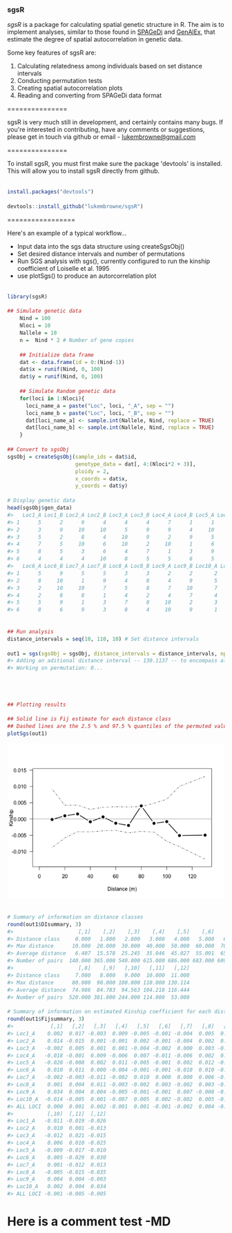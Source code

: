 ### sgsR

*sgsR* is a package for calculating spatial genetic structure in R. The aim is to implement analyses, similar to those found in [SPAGeDi](http://ebe.ulb.ac.be/ebe/SPAGeDi.html) and [GenAlEx](http://biology-assets.anu.edu.au/GenAlEx/Welcome.html), that estimate the degree of spatial autocorrelation in genetic data.

Some key features of sgsR are:

1.  Calculating relatedness among individuals based on set distance intervals
2.  Conducting permutation tests
3.  Creating spatial autocorrelation plots
4.  Reading and converting from SPAGeDi data format

===============

sgsR is very much still in development, and certainly contains many bugs. If you're interested in contributing, have any comments or suggestions, please get in touch via github or email - <lukembrowne@gmail.com>

===============

To install sgsR, you must first make sure the package 'devtools' is installed. This will allow you to install sgsR directly from github.

``` r

install.packages("devtools")

devtools::install_github("lukembrowne/sgsR")
```

=================

Here's an example of a typical workflow...

-   Input data into the sgs data structure using createSgsObj()
-   Set desired distance intervals and number of permutations
-   Run SGS analysis with sgs(), currently configured to run the kinship coefficient of Loiselle et al. 1995
-   use plotSgs() to produce an autorcorrelation plot

``` r

library(sgsR)

## Simulate genetic data
    Nind = 100
    Nloci = 10
    Nallele = 10
    n =  Nind * 2 # Number of gene copies

    ## Initialize data frame
    dat <- data.frame(id = 0:(Nind-1))
    dat$x = runif(Nind, 0, 100)
    dat$y = runif(Nind, 0, 100)

    ## Simulate Random genetic data
    for(loci in 1:Nloci){
      loci_name_a = paste("Loc", loci, "_A", sep = "")
      loci_name_b = paste("Loc", loci, "_B", sep = "")
      dat[loci_name_a] <- sample.int(Nallele, Nind, replace = TRUE)
      dat[loci_name_b] <- sample.int(Nallele, Nind, replace = TRUE)
    }

## Convert to sgsObj
sgsObj = createSgsObj(sample_ids = dat$id, 
                      genotype_data = dat[, 4:(Nloci*2 + 3)],
                      ploidy = 2,
                      x_coords = dat$x, 
                      y_coords = dat$y)

# Display genetic data
head(sgsObj$gen_data)
#>   Loc1_A Loc1_B Loc2_A Loc2_B Loc3_A Loc3_B Loc4_A Loc4_B Loc5_A Loc5_B
#> 1      5      2      9      4      4      4      7      1      1      2
#> 2      3      9     10     10      5      9      9      4     10      6
#> 3      5      2      8      4     10      9      2      9      5      3
#> 4      7      5     10      6     10      2     10      1      6      6
#> 5      8      5      3      6      4      7      1      3      9      5
#> 6      4      4      4     10      8      5      5      6      5      5
#>   Loc6_A Loc6_B Loc7_A Loc7_B Loc8_A Loc8_B Loc9_A Loc9_B Loc10_A Loc10_B
#> 1      5      9      5      5      3      3      2      2       2       6
#> 2      8     10      1      9      4      8      4      9       5       6
#> 3      2     10     10      7      5      8      7     10       7       9
#> 4      2      8      8      1      4      2      4      7       4       4
#> 5      5      9      1      3      7      8     10      2       3       9
#> 6      8      6      9      3      8      4     10      9       1       8


## Run analysis
distance_intervals = seq(10, 110, 10) # Set distance intervals

out1 = sgs(sgsObj = sgsObj, distance_intervals = distance_intervals, nperm = 99)
#> Adding an aditional distance interval -- 130.1137 -- to encompass all pairwise distances.. 
#> Working on permutation: 0...




## Plotting results

## Solid line is Fij estimate for each distance class
## Dashed lines are the 2.5 % and 97.5 % quantiles of the permuted values
plotSgs(out1)
```

![](README-unnamed-chunk-3-1.png)

``` r

# Summary of information on distance classes
round(out1$DIsummary, 3)
#>                     [,1]    [,2]    [,3]    [,4]    [,5]    [,6]    [,7]
#> Distance class     0.000   1.000   2.000   3.000   4.000   5.000   6.000
#> Max distance      10.000  20.000  30.000  40.000  50.000  60.000  70.000
#> Average distance   6.407  15.578  25.245  35.046  45.027  55.091  65.033
#> Number of pairs  140.000 365.000 540.000 615.000 686.000 683.000 609.000
#>                     [,8]    [,9]   [,10]   [,11]   [,12]
#> Distance class     7.000   8.000   9.000  10.000  11.000
#> Max distance      80.000  90.000 100.000 110.000 130.114
#> Average distance  74.986  84.783  94.563 104.218 116.444
#> Number of pairs  520.000 381.000 244.000 114.000  53.000

# Summary of information on estimated Kinship coefficient for each distance class (columns)
round(out1$Fijsummary, 3)
#>            [,1]   [,2]   [,3]   [,4]   [,5]   [,6]   [,7]   [,8]   [,9]
#> Loc1_A    0.002  0.017 -0.003  0.009 -0.005 -0.001 -0.004  0.005  0.001
#> Loc2_A    0.014 -0.015  0.001 -0.001  0.002 -0.001 -0.004  0.002  0.008
#> Loc3_A   -0.002  0.005  0.001  0.001 -0.004 -0.002  0.000  0.003 -0.001
#> Loc4_A   -0.018 -0.001  0.009 -0.006  0.007 -0.011 -0.006  0.002  0.012
#> Loc5_A   -0.028 -0.008  0.002  0.011 -0.005 -0.001  0.002  0.012 -0.003
#> Loc6_A    0.010  0.011  0.000 -0.004 -0.001 -0.001 -0.010  0.010 -0.002
#> Loc7_A   -0.002 -0.003 -0.011 -0.002  0.010  0.000  0.000  0.006 -0.001
#> Loc8_A    0.001  0.004  0.011 -0.003 -0.002  0.003 -0.002  0.003 -0.006
#> Loc9_A    0.034  0.004  0.004 -0.005 -0.001 -0.001  0.007 -0.008 -0.015
#> Loc10_A  -0.014 -0.005  0.001 -0.007  0.005  0.002 -0.002  0.005 -0.005
#> ALL LOCI  0.000  0.001  0.002 -0.001  0.001 -0.001 -0.002  0.004 -0.001
#>           [,10]  [,11]  [,12]
#> Loc1_A   -0.011 -0.019 -0.026
#> Loc2_A    0.010  0.001 -0.013
#> Loc3_A   -0.012  0.021 -0.015
#> Loc4_A    0.006  0.010 -0.025
#> Loc5_A   -0.009 -0.017 -0.010
#> Loc6_A    0.005 -0.029  0.030
#> Loc7_A    0.001 -0.012  0.013
#> Loc8_A   -0.005 -0.015 -0.035
#> Loc9_A    0.004  0.004 -0.003
#> Loc10_A   0.002  0.004  0.034
#> ALL LOCI -0.001 -0.005 -0.005
```
Here is a comment test -MD
=================
